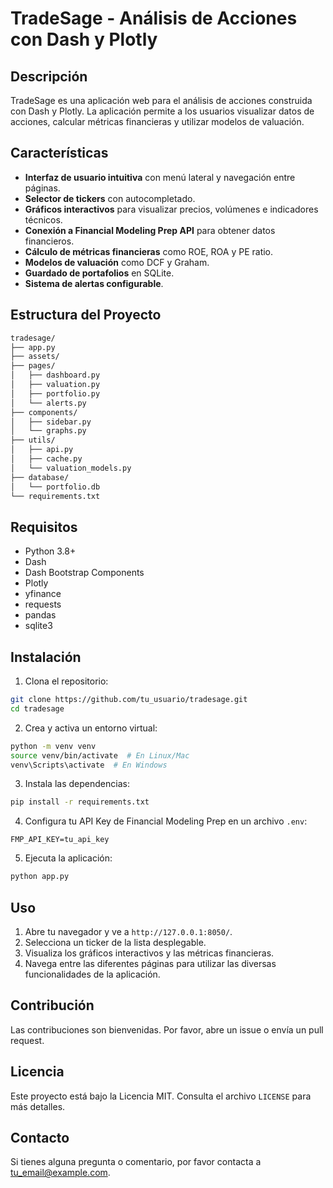# TradeSage - Análisis de Acciones con Dash y Plotly

## Descripción

TradeSage es una aplicación web para el análisis de acciones construida con Dash y Plotly. La aplicación permite a los usuarios visualizar datos de acciones, calcular métricas financieras y utilizar modelos de valuación.

## Características

- **Interfaz de usuario intuitiva** con menú lateral y navegación entre páginas.
- **Selector de tickers** con autocompletado.
- **Gráficos interactivos** para visualizar precios, volúmenes e indicadores técnicos.
- **Conexión a Financial Modeling Prep API** para obtener datos financieros.
- **Cálculo de métricas financieras** como ROE, ROA y PE ratio.
- **Modelos de valuación** como DCF y Graham.
- **Guardado de portafolios** en SQLite.
- **Sistema de alertas configurable**.

## Estructura del Proyecto

```markdown
tradesage/
├── app.py
├── assets/
├── pages/
│   ├── dashboard.py
│   ├── valuation.py
│   ├── portfolio.py
│   └── alerts.py
├── components/
│   ├── sidebar.py
│   └── graphs.py
├── utils/
│   ├── api.py
│   ├── cache.py
│   └── valuation_models.py
├── database/
│   └── portfolio.db
└── requirements.txt
```

## Requisitos

- Python 3.8+
- Dash
- Dash Bootstrap Components
- Plotly
- yfinance
- requests
- pandas
- sqlite3

## Instalación

1. Clona el repositorio:

```bash
git clone https://github.com/tu_usuario/tradesage.git
cd tradesage
```

2. Crea y activa un entorno virtual:

```bash
python -m venv venv
source venv/bin/activate  # En Linux/Mac
venv\Scripts\activate  # En Windows
```

3. Instala las dependencias:

```bash
pip install -r requirements.txt
```

4. Configura tu API Key de Financial Modeling Prep en un archivo `.env`:

```env
FMP_API_KEY=tu_api_key
```

5. Ejecuta la aplicación:

```bash
python app.py
```

## Uso

1. Abre tu navegador y ve a `http://127.0.0.1:8050/`.
2. Selecciona un ticker de la lista desplegable.
3. Visualiza los gráficos interactivos y las métricas financieras.
4. Navega entre las diferentes páginas para utilizar las diversas funcionalidades de la aplicación.

## Contribución

Las contribuciones son bienvenidas. Por favor, abre un issue o envía un pull request.

## Licencia

Este proyecto está bajo la Licencia MIT. Consulta el archivo `LICENSE` para más detalles.

## Contacto

Si tienes alguna pregunta o comentario, por favor contacta a [tu_email@example.com](mailto:tu_email@example.com).

